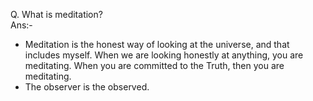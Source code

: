 
Q. What is meditation?   
Ans:- 
- Meditation is the honest way of looking at the universe, and that includes myself. When we are looking honestly at anything, you are meditating. When you are committed to the Truth, then you are meditating.
- The observer is the observed.


